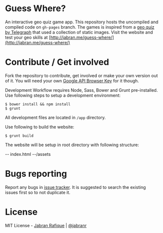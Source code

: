 # Guess Where?

An interactive geo quiz game app. This repository hosts the uncompiled and compiled code on `gh-pages` branch. The games is inspired from a [geo quiz by Telegraph](http://www.telegraph.co.uk/travel/citybreaks/11825481/Quiz-Can-you-identify-these-cities.html) that used a collection of static images. Visit the website and test your geo skills at [http://jabran.me/guess-where/](http://jabran.me/guess-where/)

# Contribute / Get involved
Fork the repository to contribute, get involved or make your own version out of it. You will need your own [Google API Browser Key](https://console.developers.google.com/) for it though.

Development Workflow requires Node, Sass, Bower and Grunt pre-installed. Use following steps to setup a development environment:

```shell
$ bower install && npm install
$ grunt
```
All development files are located in `/app` directory.

Use following to build the website:

```shell
$ grunt build
```
The website will be setup in root directory with following structure:

-- index.html
--/assets

# Bugs reporting
Report any bugs in [issue tracker](https://github.com/jabranr/guess-where/issues). It is suggested to search the existing issues first so to not duplicate it.

# License
MIT License - [Jabran Rafique](http://jabran.me) | [@jabranr](https://twitter.com/jabranr)